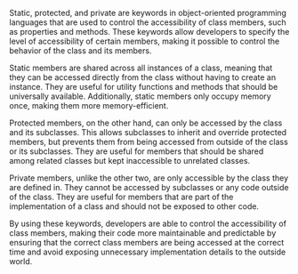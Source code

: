 Static, protected, and private are keywords in object-oriented programming languages that are used to control the accessibility of class members, such as properties and methods. These keywords allow developers to specify the level of accessibility of certain members, making it possible to control the behavior of the class and its members.

Static members are shared across all instances of a class, meaning that they can be accessed directly from the class without having to create an instance. They are useful for utility functions and methods that should be universally available. Additionally, static members only occupy memory once, making them more memory-efficient.

Protected members, on the other hand, can only be accessed by the class and its subclasses. This allows subclasses to inherit and override protected members, but prevents them from being accessed from outside of the class or its subclasses. They are useful for members that should be shared among related classes but kept inaccessible to unrelated classes.

Private members, unlike the other two, are only accessible by the class they are defined in. They cannot be accessed by subclasses or any code outside of the class. They are useful for members that are part of the implementation of a class and should not be exposed to other code.

By using these keywords, developers are able to control the accessibility of class members, making their code more maintainable and predictable by ensuring that the correct class members are being accessed at the correct time and avoid exposing unnecessary implementation details to the outside world.